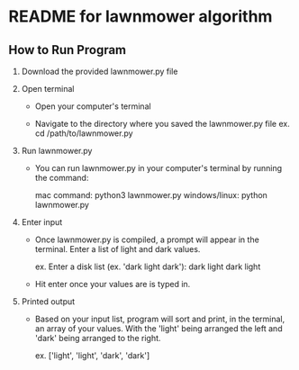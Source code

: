 # README for lawnmower algorithm

## How to Run Program

1. Download the provided lawnmower.py file

2. Open terminal

    - Open your computer's terminal

    - Navigate to the directory where you saved the lawnmower.py file
        ex. cd /path/to/lawnmower.py

3. Run lawnmower.py 

    - You can run lawnmower.py in your computer's terminal by running the command:

         mac command: python3 lawnmower.py
         windows/linux: python lawnmower.py

4. Enter input

    - Once lawnmower.py is compiled, a prompt will appear in the terminal. Enter a list of light and dark values. 

        ex. Enter a disk list (ex. 'dark light dark'):  dark light dark light

    - Hit enter once your values are is typed in. 

5. Printed output

    - Based on your input list, program will sort and print, in the terminal, an array of your values. With the 'light' being arranged the left and 'dark' being arranged to the right. 

        ex. ['light', 'light', 'dark', 'dark']
